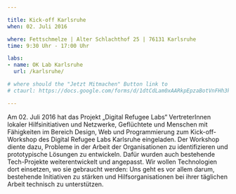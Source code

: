 ```yaml
---

title: Kick-off Karlsruhe
when: 02. Juli 2016

where: Fettschmelze | Alter Schlachthof 25 | 76131 Karlsruhe
time: 9:30 Uhr - 17:00 Uhr

labs:
- name: OK Lab Karlsruhe
  url: /karlsruhe/

# where should the "Jetzt Mitmachen" Button link to
# ctaurl: https://docs.google.com/forms/d/1dtCdLam0xAARkpEpzaBotVnFHh3kbWbvy-CxpdnQ9Y0/viewform

---
```


Am 02. Juli 2016 hat das Projekt „Digital Refugee Labs“ VertreterInnen lokaler Hilfsinitiativen und Netzwerke, Geflüchtete und Menschen mit Fähigkeiten im Bereich Design, Web und Programmierung zum Kick-off-Workshop des Digital Refugee Labs Karlsruhe eingeladen. Der Workshop diente dazu, Probleme in der Arbeit der Organisationen zu identifizieren und prototypische Lösungen zu entwickeln. Dafür wurden auch bestehende Tech-Projekte weiterentwickelt und angepasst.
Wir wollen Technologien dort einsetzen, wo sie gebraucht werden: Uns geht es vor allem darum, bestehende Initiativen zu stärken und Hilfsorganisationen bei ihrer täglichen Arbeit technisch zu unterstützen.
<!--Wir haben schon große Pläne – und vielleicht bringst du die zündende Idee mit?-->

